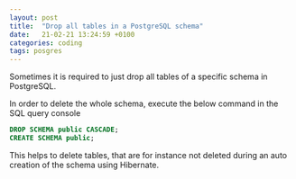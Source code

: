 ```yaml
---
layout: post 
title:  "Drop all tables in a PostgreSQL schema"
date:   21-02-21 13:24:59 +0100
categories: coding
tags: posgres
---
```


Sometimes it is required to just drop all tables of a specific schema in PostgreSQL.

In order to delete the whole schema, execute the below command in the SQL query console

```sql
DROP SCHEMA public CASCADE;
CREATE SCHEMA public;
```

This helps to delete tables, that are for instance not deleted during an auto creation of the schema using Hibernate.






